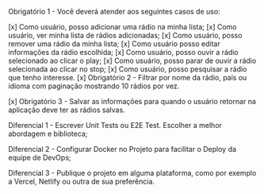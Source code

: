Obrigatório 1 - Você deverá atender aos seguintes casos de uso:

[x] Como usuário, posso adicionar uma rádio na minha lista;
[x] Como usuário, ver minha lista de rádios adicionadas;
[x] Como usuário, posso remover uma rádio da minha lista;
[x] Como usuário posso editar informações da rádio escolhida; 
[x] Como usuário, posso ouvir a rádio selecionado ao clicar o play;
[x] Como usuário, posso parar de ouvir a rádio selecionada ao clicar no stop;
[x] Como usuário, posso pesquisar a rádio que tenho interesse.
[x] Obrigatório 2 - Filtrar por nome da rádio, país ou idioma com paginação mostrando 10 rádios por vez.

[x] Obrigatório 3 - Salvar as informações para quando o usuário retornar na aplicação deve ter as rádios salvas.


Diferencial 1 - Escrever Unit Tests ou E2E Test. Escolher a melhor abordagem e biblioteca;

Diferencial 2 - Configurar Docker no Projeto para facilitar o Deploy da equipe de DevOps;

Diferencial 3 - Publique o projeto em alguma plataforma, como por exemplo a Vercel, Netlify ou outra de sua preferência.